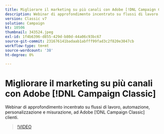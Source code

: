 ```yaml
---
title: Migliorare il marketing su più canali con Adobe [!DNL Campaign Classic]
description: Webinar di approfondimento incentrato su flussi di lavoro, automazione, personalizzazione e misurazione, ad Adobe [!DNL Campaign Classic] clienti.
version: Classic v7
solution: Campaign
kt: 10506
thumbnail: 343524.jpeg
exl-id: 1f4b6396-d855-429d-b80d-44a06c93bc67
source-git-commit: 231676141badaab1abfff99fad3c2f820e3047cb
workflow-type: tm+mt
source-wordcount: '38'
ht-degree: 0%

---
```


# Migliorare il marketing su più canali con Adobe [!DNL Campaign Classic]

Webinar di approfondimento incentrato su flussi di lavoro, automazione, personalizzazione e misurazione, ad Adobe [!DNL Campaign Classic] clienti.

>[!VIDEO](https://video.tv.adobe.com/v/343524/?quality=12&learn=on)

